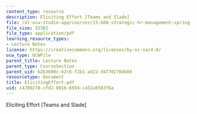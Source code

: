 ```yaml
---
content_type: resource
description: Eliciting Effort [Teams and Slade]
file: /ol-ocw-studio-app/courses/15-660-strategic-hr-management-spring-2003/c4709278cfd208166934c452ab503f6a_ElicitingEffort.pdf
file_size: 32302
file_type: application/pdf
learning_resource_types:
- Lecture Notes
license: https://creativecommons.org/licenses/by-nc-sa/4.0/
ocw_type: OCWFile
parent_title: Lecture Notes
parent_type: CourseSection
parent_uid: b2b3608c-b2c6-f2b1-ad22-d477d2704b89
resourcetype: Document
title: ElicitingEffort.pdf
uid: c4709278-cfd2-0816-6934-c452ab503f6a
---
```

Eliciting Effort [Teams and Slade]